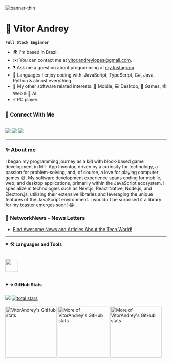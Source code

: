![banner-thin](https://github.com/user-attachments/assets/a8294616-5988-4802-9b96-29cf6c650692)

# 🚀 Vitor Andrey

**`Full Stack Enginner`**

* 🌍 I'm based in Brazil.
* ✉️ You can contact me at [vitor.andreylopes@gmail.com](mailto:vitor.andreylopes@gmail.com).
* ❓ Ask me a question about programming at [my Instagram](https://www.instagram.com/vitor_andrey_ls/).
* 🧠 Languages I enjoy coding with: JavaScript, TypeScript, C#, Java, Python & almost everything. 
* 🤔 My other software related interests: 📱 Mobile, 💻 Desktop, 🧩 Games, 🕸️ Web & 🤖 AI.
* ⚡ PC player.

### 🔗 Connect With Me

<br />
    <a href="https://www.youtube.com/@vitor_andrey_ls" target="_blank" rel="noreferrer"> <img src="https://img.shields.io/badge/YouTube-FF0000?style=for-the-badge&logo=youtube&logoColor=white" /></a>
    <a href="https://www.linkedin.com/in/vitor-andrey-lopes-santos/" target="_blank" rel="noreferrer"> <img src="https://img.shields.io/badge/LinkedIn-0077B5?style=for-the-badge&logo=linkedin&logoColor=white" /></a>
    <a href="https://www.instagram.com/vitor_andrey_ls/" target="_blank" rel="noreferrer"> <img src="https://img.shields.io/badge/Instagram-E4405F?style=for-the-badge&logo=instagram&logoColor=white" /></a>

---

### ✨ About me

I began my programming journey as a kid with block-based game development in MIT App Inventor, driven by a curiosity for technology, a passion for problem-solving, and, of course, a love for playing computer games 😅. My software development experience spans coding for mobile, web, and desktop applications, primarily within the JavaScript ecosystem. I specialize in technologies such as Next.js, React Native, Node.js, and Electron.js, utilizing their extensive libraries and leveraging the unique features of the JavaScript environment. I wouldn't be surprised if a library for my toaster emerges soon! 😂

### 📗 NetworkNews - News Letters

- [Find Awesome News and Articles About the Tech World!](https://network-news.vercel.app/projects)

---

<details open>
    <summary><b>🛠️ Languages and Tools</b></summary>
    <br />
    <p align="left">
        <img height=40 src="https://skillicons.dev/icons?i=typescript,javascript,python,html,css,tailwind,git,react,vite,next,nodejs,express,nest,postgres" />
    </p>
</details>

<br />

<details open>
    <summary><b>⭐ GitHub Stats</b></summary>
    <br />
        <a href="https://www.github.com/VitorAndrey" target="_blank" rel="noreferrer"><img
src="https://img.shields.io/github/followers/VitorAndrey?logo=github&style=for-the-badge&color=0891b2&labelColor=1c1917" /></a>
        <a href="https://github.com/VitorAndrey?tab=repositories&sort=stargazers"><img alt="total stars" title="Total stars on GitHub" src="https://custom-icon-badges.demolab.com/github/stars/VitorAndrey?color=55960c&style=for-the-badge&labelColor=488207&logo=star"/></a>
    <br />
    <br />
    <a href="http://www.github.com/VitorAndrey"><img height=160 src="https://github-readme-stats.vercel.app/api?username=VitorAndrey&show_icons=true&count_private=true&title_color=1A61E7&text_color=ffffff&icon_color=facc15&bg_color=1c1917&hide_border=true&show_icons=true&card_width=450" alt="VitorAndrey's GitHub stats" /></a>
    <a href="http://www.github.com/VitorAndrey"><img height=160 src="https://github-readme-stats-eight-theta.vercel.app/api/top-langs/?username=VitorAndrey&hide=css,html&layout=compact&langs_count=8&card_width=400&title_color=1A61E7&text_color=ffffff&icon_color=0891b2&bg_color=1c1917&hide_border=true" alt="More of VitorAndrey's GitHub stats" /></a>
    <a href="http://www.github.com/VitorAndrey"><img height=160 src="https://github-readme-streak-stats.herokuapp.com/?user=VitorAndrey&stroke=ffffff&background=1c1917&ring=1A61E7&fire=f03c2e&currStreakNum=ffffff&currStreakLabel=1A61E7&sideNums=ffffff&sideLabels=ffffff&dates=ffffff&hide_border=true&card_width=450" alt="More of VitorAndrey's GitHub stats" /></a>
    <br />
    <br />
</details>

